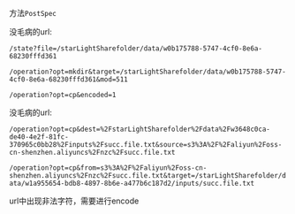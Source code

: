 方法`PostSpec`

没毛病的url:

`/state?file=/starLightSharefolder/data/w0b175788-5747-4cf0-8e6a-68230fffd361`

`/operation?opt=mkdir&target=/starLightSharefolder/data/w0b175788-5747-4cf0-8e6a-68230fffd361&mod=511`

`/operation?opt=cp&encoded=1`



没毛病的url:

`/operation?opt=cp&dest=%2FstarLightSharefolder%2Fdata%2Fw3648c0ca-de40-4e2f-81fc-370965c0bb28%2Finputs%2Fsucc.file.txt&source=s3%3A%2F%2Faliyun%2Foss-cn-shenzhen.aliyuncs%2Fnzc%2Fsucc.file.txt`

`/operation?opt=cp&from=s3%3A%2F%2Faliyun%2Foss-cn-shenzhen.aliyuncs%2Fnzc%2Fsucc.file.txt&target=/starLightSharefolder/data/w1a955654-bdb8-4897-8b6e-a477b6c187d2/inputs/succ.file.txt`

url中出现非法字符，需要进行encode